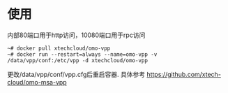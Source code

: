 # 使用

内部80端口用于http访问，10080端口用于rpc访问
```
~# docker pull xtechcloud/omo-vpp
~# docker run --restart=always --name=omo-vpp -v /data/vpp/conf:/etc/vpp -d xtechcloud/omo-vpp
```

更改/data/vpp/conf/vpp.cfg后重启容器.
具体参考 https://github.com/xtech-cloud/omo-msa-vpp

